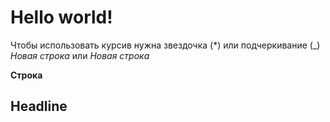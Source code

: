 # Hello world!

Чтобы использовать курсив нужна звездочка (*) или подчеркивание (_) *Новая строка* или _Новая строка_


**Строка** 

## Headline 